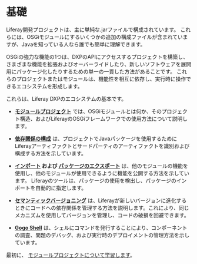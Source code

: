 # 基礎

Liferay開発プロジェクトは、主に単純な.jarファイルで構成されています。 これらには、OSGiモジュールにするいくつかの追加の構成ファイルが含まれていますが、Javaを知っている人なら誰でも簡単に理解できます。

OSGiの強力な機能の1つは、DXPのAPIにアクセスするプロジェクトを構築し、さまざまな機能を拡張およびオーバーライドしたり、新しいソフトウェアを展開用にパッケージ化したりするための単一の一貫した方法があることです。 これらのプロジェクトまたはモジュールは、機能性を相互に依存し、実行時に操作できるエコシステムを形成します。

これらは、Liferay DXPのエコシステムの基本です。

  - **[モジュールプロジェクト](./module-projects.md)** では、OSGiモジュールとは何か、そのプロジェクト構造、およびLiferayのOSGiフレームワークでの使用方法について説明します。

  - **[依存関係の構成](./configuring-dependencies/configuring-dependencies.md)** は、プロジェクトでJavaパッケージを使用するためにLiferayアーティファクトとサードパーティのアーティファクトを識別および構成する方法を示しています。

  - **[インポート](./importing-packages.md) および [パッケージのエクスポート](./exporting-packages.md)** は、他のモジュールの機能を使用し、他のモジュールが使用できるように機能を公開する方法を示しています。 Liferayのツールは、パッケージの使用を検出し、パッケージのインポートを自動的に指定します。

  - **[セマンティックバージョニング](./semantic-versioning.md)** は、Liferayが新しいバージョンに進化するときにコードへの依存関係を管理する方法を説明します。これにより、同じメカニズムを使用してバージョンを管理し、コードの破損を回避できます。

  - **[Gogo Shell](./using-felix-gogo-shell.md)** は、シェルにコマンドを発行することにより、コンポーネントの調査、問題のデバッグ、および実行時のデプロイメントの管理方法を示しています。

最初に、 [モジュールプロジェクトについて学習します](./module-projects.md)。
